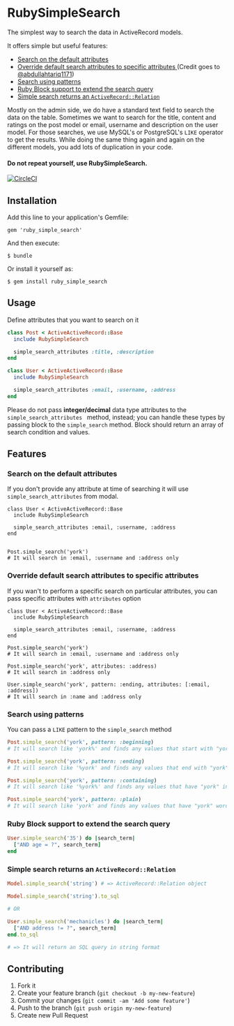 # RubySimpleSearch

The simplest way to search the data in ActiveRecord models.

It offers simple but useful features:

- [Search on the default attributes](#search-on-the-default-attributes)
- [Override default search attributes to specific attributes ](#override-default-search-attributes-to-specific-attributes) (Credit goes to [@abdullahtariq1171](https://github.com/abdullahtariq1171))
- [Search using patterns](#search-using-patterns)
- [Ruby Block support to extend the search query](#ruby-block-support-to-extend-the-search-query)
- [Simple search returns an `ActiveRecord::Relation`](#simple-search-returns-an-activerecordrelation)

Mostly on the admin side, we do have a standard text field to search the data on the table.
Sometimes we want to search for the title, content and ratings on the post model or email,
username and description on the user model. For those searches, we use MySQL's or PostgreSQL's
`LIKE` operator to get the results. While doing the same thing again and again on the different
models, you add lots of duplication in your code.

#### Do not repeat yourself, use RubySimpleSearch.

[![CircleCI](https://circleci.com/gh/mechanicles/ruby_simple_search.svg?style=svg)](https://circleci.com/gh/mechanicles/ruby_simple_search)

## Installation

Add this line to your application's Gemfile:

    gem 'ruby_simple_search'

And then execute:

    $ bundle

Or install it yourself as:

    $ gem install ruby_simple_search

## Usage

Define attributes that you want to search on it

```Ruby
class Post < ActiveActiveRecord::Base
  include RubySimpleSearch

  simple_search_attributes :title, :description
end
```

```Ruby
class User < ActiveActiveRecord::Base
  include RubySimpleSearch

  simple_search_attributes :email, :username, :address
end
```

Please do not pass **integer/decimal** data type attributes to the `simple_search_attributes `
method, instead; you can handle these types by passing block to the `simple_search` method.
Block should return an array of search condition and values.

## Features

### Search on the default attributes
If you don't provide any attribute at time of searching it will use `simple_search_attributes` from modal.
```
class User < ActiveActiveRecord::Base
  include RubySimpleSearch

  simple_search_attributes :email, :username, :address
end


Post.simple_search('york')
# It will search in :email, :username and :address only
```


### Override default search attributes to specific attributes

If you wan't to perform a specific search on particular attributes, you can pass specific attributes with `attributes` option
```
class User < ActiveActiveRecord::Base
  include RubySimpleSearch

  simple_search_attributes :email, :username, :address
end

Post.simple_search('york')
# It will search in :email, :username and :address only

Post.simple_search('york', attributes: :address)
# It will search in :address only

User.simple_search('york', pattern: :ending, attributes: [:email, :address])
# It will search in :name and :address only
```

### Search using patterns
You can pass a `LIKE` pattern to the `simple_search` method

```ruby
Post.simple_search('york', pattern: :beginning)
# It will search like 'york%' and finds any values that start with "york"

Post.simple_search('york', pattern: :ending)
# It will search like '%york' and finds any values that end with "york"

Post.simple_search('york', pattern: :containing)
# It will search like '%york%' and finds any values that have "york" in any position

Post.simple_search('york', pattern: :plain)
# It will search like 'york' and finds any values that have "york" word
```

### Ruby Block support to extend the search query


```Ruby
User.simple_search('35') do |search_term|
  ["AND age = ?", search_term]
end
```

### Simple search returns an `ActiveRecord::Relation`

```Ruby
Model.simple_search('string') # => ActiveRecord::Relation object

Model.simple_search('string').to_sql

# OR

User.simple_search('mechanicles') do |search_term|
  ["AND address != ?", search_term]
end.to_sql

# => It will return an SQL query in string format
```

## Contributing

1. Fork it
2. Create your feature branch (`git checkout -b my-new-feature`)
3. Commit your changes (`git commit -am 'Add some feature'`)
4. Push to the branch (`git push origin my-new-feature`)
5. Create new Pull Request
